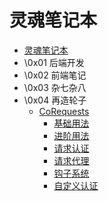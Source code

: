 # 灵魂笔记本
* [灵魂笔记本](README.md)
* \0x01 后端开发
* \0x02 前端笔记
* \0x03 杂七杂八
* \0x04 再造轮子
    * [CoRequests](Articles/Library/CoRequests/README.md)
        * [基础用法](Articles/Library/CoRequests/BaseUsage.md)
        * [进阶用法](Articles/Library/CoRequests/AdvancedUsage.md)
        * [请求认证](Articles/Library/CoRequests/RequestAuth.md)
        * [请求代理](Articles/Library/CoRequests/RequestProxy.md)
        * [钩子系统](Articles/Library/CoRequests/RequestHook.md)
        * [自定义认证](Articles/Library/CoRequests/CustomAuth.md)